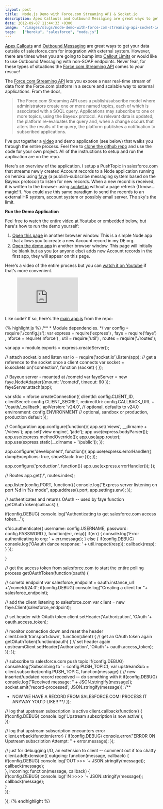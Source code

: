 ```yaml
---
layout: post
title:  Node.js Demo with Force.com Streaming API & Socket.io
description: Apex Callouts and Outbound Messaging are great ways to get your data outside of salesforce.com for integration with external system. However, there are times when you are going to bump into  Callout Limits or would like to use Outbound Messaging with non-SOAP endpoints. Never fear, for these types of situations the Force.com Streaming API comes to your rescue!  The Force.com Streaming API lets you expose a near real-time stream of data from the Force.com platform in a secure and scalable way to 
date: 2012-09-07 11:44:33 +0300
image:  '/images/slugs/node-demo-with-force-com-streaming-api-socket-io.jpg'
tags:   ["heroku", "salesforce", "node.js"]
---
```

<p><a href="http://wiki.developerforce.com/page/Apex_Web_Services_and_Callouts#Apex_Callouts">Apex Callouts</a> and <a href="http://www.salesforce.com/us/developer/docs/api/Content/sforce_api_om_outboundmessaging.htm">Outbound Messaging</a> are great ways to get your data outside of salesforce.com for integration with external system. However, there are times when you are going to bump into <a href="http://www.salesforce.com/us/developer/docs/apexcode/Content/apex_callouts_timeouts.htm">Callout Limits</a> or would like to use Outbound Messaging with non-SOAP endpoints. Never fear, for these types of situations the <a href="http://wiki.developerforce.com/page/Getting_Started_with_the_Force.com_Streaming_API">Force.com Streaming API</a> comes to your rescue!</p>
<p>The <a href="http://www.salesforce.com/us/developer/docs/api_streaming/api_streaming.pdf">Force.com Streaming API</a> lets you expose a near real-time stream of data from the Force.com platform in a secure and scalable way to external applications. From the docs,</p>
<blockquote>
<p>The Force.com Streaming API uses a publish/subscribe model where administrators create one or more named topics, each of which is associated with a SOQL query. Applications may subscribe to one or more topics, using the Bayeux protocol. As relevant data is updated, the platform re-evaluates the query and, when a change occurs that alters the results of the query, the platform publishes a notification to subscribed applications.</p>
</blockquote>
<p>I've put together a <a href="http://www.youtube.com/watch?v=rOiO8l4xCJQ&feature=plcp">video</a> and demo application (see below) that walks you through the entire process. Feel free to <a href="https://github.com/jeffdonthemic/node-streaming-socketio">clone the github repo</a> and use the code for your own project. All of the instructions to setup and run the application are on the repo.</p>
<p>Here's an overview of the application. I setup a PushTopic in salesforce.com that streams newly created Account records to a Node application running on heroku using <a href="http://faye.jcoglan.com/">faye</a> (a publish-subscribe messaging system based on the Bayeux protocol) to listen for new records. When a new record is received, it is written to the browser using <a href="http://www.socket.io">socket.io</a> without a page refresh (I know.... magic!!). You could use this same paradigm to send the records to an external HR system, account system or possibly email server. The sky's the limit.</p>
<p><strong>Run the Demo Application</strong></p>
<p>Feel free to watch the entire <a href="http://www.youtube.com/watch?v=rOiO8l4xCJQ&feature=plcp">video at Youtube</a> or embedded below, but here's how to run the demo yourself:</p>
<ol>
<li><a href="http://node-nforce-demo.herokuapp.com/accounts/new">Open this page</a> in another browser window. This is a simple Node app that allows you to create a new Account record in my DE org.</li>
<li><a href="http://node-streaming-socketio.herokuapp.com">Open the demo app</a> in another browser window. This page will initially be blank but as you (or anyone else) adds new Account records in the first app, they will appear on this page.</li>
</ol>
<p>Here's a video of the entire process but you can <a href="http://www.youtube.com/watch?v=rOiO8l4xCJQ&feature=plcp">watch it on Youtube</a> if that's more convenient.</p>
<figure class="kg-card kg-embed-card"><iframe width="200" height="113" src="https://www.youtube.com/embed/rOiO8l4xCJQ?feature=oembed" frameborder="0" allow="accelerometer; autoplay; clipboard-write; encrypted-media; gyroscope; picture-in-picture" allowfullscreen></iframe></figure><p>Like code? If so, here's the <a href="https://github.com/jeffdonthemic/node-streaming-socketio/blob/master/app.js">main app.js</a> from the repo:</p>
{% highlight js %}
/**
 * Module dependencies.
 */
var config = require('./config.js');
var express = require('express')
 , faye  = require('faye')
 , nforce = require('nforce')
 , util = require('util')
 , routes = require('./routes');

var app = module.exports = express.createServer();

// attach socket.io and listen 
var io = require('socket.io').listen(app);
// get a reference to the socket once a client connects
var socket = io.sockets.on('connection', function (socket) { }); 

// Bayeux server - mounted at /cometd
var fayeServer = new faye.NodeAdapter({mount: '/cometd', timeout: 60 });
fayeServer.attach(app);

var sfdc = nforce.createConnection({
 clientId: config.CLIENT_ID,
 clientSecret: config.CLIENT_SECRET,
 redirectUri: config.CALLBACK_URL + '/oauth/_callback',
 apiVersion: 'v24.0', // optional, defaults to v24.0
 environment: config.ENVIRONMENT // optional, sandbox or production, production default
});

// Configuration
app.configure(function(){
 app.set('views', __dirname + '/views');
 app.set('view engine', 'jade');
 app.use(express.bodyParser());
 app.use(express.methodOverride());
 app.use(app.router);
 app.use(express.static(__dirname + '/public')); 
});

app.configure('development', function(){
 app.use(express.errorHandler({ dumpExceptions: true, showStack: true }));
});

app.configure('production', function(){
 app.use(express.errorHandler());
});

// Routes
app.get('/', routes.index);

app.listen(config.PORT, function(){
 console.log("Express server listening on port %d in %s mode", app.address().port, app.settings.env);
});

// authenticates and returns OAuth -- used by faye
function getOAuthToken(callback) {

 if(config.DEBUG) console.log("Authenticating to get salesforce.com access token...");

 sfdc.authenticate({ username: config.USERNAME, password: config.PASSWORD }, function(err, resp){
  if(err) {
 console.log('Error authenticating to org: ' + err.message);
  } else {
 if(config.DEBUG) console.log('OAauth dance response: ' + util.inspect(resp));
 callback(resp);
  }
 });

}

// get the access token from salesforce.com to start the entire polling process
getOAuthToken(function(oauth) { 

 // cometd endpoint
 var salesforce_endpoint = oauth.instance_url +'/cometd/24.0';
 if(config.DEBUG) console.log("Creating a client for "+ salesforce_endpoint);

 // add the client listening to salesforce.com
 var client = new faye.Client(salesforce_endpoint);

 // set header with OAuth token
 client.setHeader('Authorization', 'OAuth '+ oauth.access_token);

 // monitor connection down and reset the header
 client.bind('transport:down', function(client) {
  // get an OAuth token again
  getOAuthToken(function(oauth) {
 // set header again
 upstreamClient.setHeader('Authorization', 'OAuth '+ oauth.access_token);
  });
 });

 // subscribe to salesforce.com push topic
 if(config.DEBUG) console.log('Subscribing to '+ config.PUSH_TOPIC);
 var upstreamSub = client.subscribe(config.PUSH_TOPIC, function(message) {
  // new inserted/updated record receeived -- do something with it
  if(config.DEBUG) console.log("Received message: " + JSON.stringify(message)); 
  socket.emit('record-processed', JSON.stringify(message));
  /**
  * NOW WE HAVE A RECORD FROM SALESFORCE.COM! PROCESS IT ANYWAY YOU'D LIKE!!
  **/
 });

 // log that upstream subscription is active
 client.callback(function() {
  if(config.DEBUG) console.log('Upstream subscription is now active');  
 });

 // log that upstream subscription encounters error
 client.errback(function(error) {
  if(config.DEBUG) console.error("ERROR ON Upstream subscription Attempt: " + error.message);
 });

 // just for debugging I/O, an extension to client -- comment out if too chatty
 client.addExtension({
  outgoing: function(message, callback) {  
 if(config.DEBUG) console.log('OUT >>> '+ JSON.stringify(message));
 callback(message);  
  },
  incoming: function(message, callback) {  
 if(config.DEBUG) console.log('IN >>>> '+ JSON.stringify(message));
 callback(message);  
  }  
 }); 

});
{% endhighlight %}

